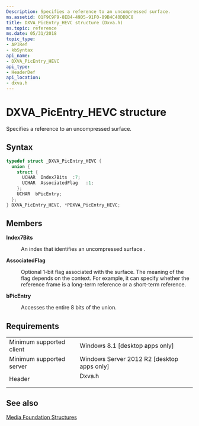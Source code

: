 ```yaml
---
Description: Specifies a reference to an uncompressed surface.
ms.assetid: 01F9C9F9-8EB4-49D5-91F0-89B4C40DDDC8
title: DXVA_PicEntry_HEVC structure (Dxva.h)
ms.topic: reference
ms.date: 05/31/2018
topic_type: 
- APIRef
- kbSyntax
api_name: 
- DXVA_PicEntry_HEVC
api_type: 
- HeaderDef
api_location: 
- dxva.h
---
```


# DXVA\_PicEntry\_HEVC structure

Specifies a reference to an uncompressed surface.

## Syntax


```C++
typedef struct _DXVA_PicEntry_HEVC {
  union {
    struct {
      UCHAR  Index7Bits  :7;
      UCHAR  AssociatedFlag   :1;
    };
    UCHAR  bPicEntry;
  };
} DXVA_PicEntry_HEVC, *PDXVA_PicEntry_HEVC;
```



## Members

<dl> <dt>

**Index7Bits**
</dt> <dd>

An index that identifies an uncompressed surface .

</dd> <dt>

**AssociatedFlag** 
</dt> <dd>

Optional 1-bit flag associated with the surface. The meaning of the flag depends on the context. For example, it can specify whether the reference frame is a long-term reference or a short-term reference.

</dd> <dt>

**bPicEntry**
</dt> <dd>

Accesses the entire 8 bits of the union.

</dd> </dl>

## Requirements



|                                     |                                                                                   |
|-------------------------------------|-----------------------------------------------------------------------------------|
| Minimum supported client<br/> | Windows 8.1 \[desktop apps only\]<br/>                                      |
| Minimum supported server<br/> | Windows Server 2012 R2 \[desktop apps only\]<br/>                           |
| Header<br/>                   | <dl> <dt>Dxva.h</dt> </dl> |



## See also

<dl> <dt>

[Media Foundation Structures](media-foundation-structures.md)
</dt> </dl>

 

 




